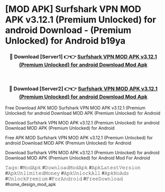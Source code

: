 # [MOD APK] Surfshark VPN MOD APK v3.12.1 (Premium Unlocked) for android Download - (Premium Unlocked) for Android b19ya



<div align="center">
<h3>🔴 Download [Server1] 👉👉 <a href="https://momento.my/?title=Surfshark_VPN_MOD_APK_v3.12.1_(Premium_Unlocked)_for_android_Download">Surfshark VPN MOD APK v3.12.1 (Premium Unlocked) for android Download Mod Apk</a></h3><br>

<h3>🔴 Download [Server2] 👉👉 <a href="https://momento.my/?title=Surfshark_VPN_MOD_APK_v3.12.1_(Premium_Unlocked)_for_android_Download">Surfshark VPN MOD APK v3.12.1 (Premium Unlocked) for android Download Mod Apk</a></h3>
</div>



Free Download APK MOD Surfshark VPN MOD APK v3.12.1 (Premium Unlocked) for android Download MOD APK (Premium Unlocked) for Android

Download Surfshark VPN MOD APK v3.12.1 (Premium Unlocked) for android Download MOD APK (Premium Unlocked) for Android

Free APK MOD Surfshark VPN MOD APK v3.12.1 (Premium Unlocked) for android Download MOD APK (Premium Unlocked) for Android

Download Surfshark VPN MOD APK v3.12.1 (Premium Unlocked) for android Download MOD APK (Premium Unlocked) for Android Mod For Android

𝚃𝚊𝚐𝚜: #𝙼𝚘𝚍𝙰𝚙𝚔 #𝙳𝚘𝚠𝚗𝚕𝚘𝚊𝚍𝙼𝚘𝚍𝙰𝚙𝚔 #𝙰𝚙𝚔𝙻𝚊𝚝𝚎𝚜𝚝𝚅𝚎𝚛𝚜𝚒𝚘𝚗 #𝙰𝚙𝚔𝚄𝚗𝚕𝚒𝚖𝚒𝚝𝚎𝚍𝙼𝚘𝚗𝚎𝚢 #𝙰𝚙𝚔𝚄𝚗𝚕𝚘𝚌𝚔𝙰𝚕𝚕 #𝙰𝚙𝚔𝙽𝚘𝙰𝚍𝚜 #𝚄𝚗𝚕𝚘𝚌𝚔𝙿𝚛𝚎𝚖𝚒𝚞𝚖 #𝙵𝚘𝚛𝙰𝚗𝚍𝚛𝚘𝚒𝚍 #𝙵𝚛𝚎𝚎𝙳𝚘𝚠𝚗𝚕𝚘𝚊𝚍 #home_design_mod_apk

